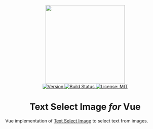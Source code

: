 <p align="center">
    <img src="https://raw.githubusercontent.com/plurid/text-select-image/master/about/identity/TSI-logo.png" height="250px">
    <br />
    <a target="_blank" href="https://www.npmjs.com/package/@plurid/text-select-image-vue">
        <img src="https://img.shields.io/npm/v/@plurid/text-select-image-vue.svg?logo=npm&colorB=1380C3&style=for-the-badge" alt="Version">
    </a>
    <a target="_blank" href="https://travis-ci.org/plurid/text-select-image">
        <img src="https://img.shields.io/travis/plurid/text-select-image.svg?logo=travis&colorB=1380C3&style=for-the-badge" alt="Build Status">
    </a>
    <a target="_blank" href="https://github.com/plurid/text-select-image/blob/master/LICENSE">
        <img src="https://img.shields.io/badge/license-MIT-blue.svg?colorB=1380C3&style=for-the-badge" alt="License: MIT">
    </a>
</p>


<h1 align="center">
    Text Select Image <i>for</i> Vue
</h1>


Vue implementation of [Text Select Image](https://github.com/plurid/text-select-image) to select text from images.

